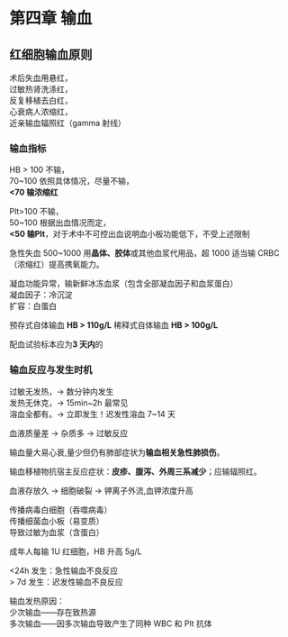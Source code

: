 # 第四章 输血

## 红细胞输血原则

术后失血用悬红，  
过敏热肾洗涤红，  
反复移植去白红，  
心衰病人浓缩红，  
近亲输血辐照红（gamma 射线）

### 输血指标

HB > 100 不输，  
70~100 依照具体情况，尽量不输，  
**<70 输浓缩红**

Plt>100 不输，  
50~100 根据出血情况而定，  
**<50 输Plt**，对于术中不可控出血说明血小板功能低下，不受上述限制

急性失血 500~1000 用**晶体、胶体**或其他血浆代用品，超 1000 适当输 CRBC（浓缩红）提高携氧能力。

凝血功能异常，输新鲜冰冻血浆（包含全部凝血因子和血浆蛋白）  
凝血因子：冷沉淀  
扩容：白蛋白

预存式自体输血 **HB > 110g/L**
稀释式自体输血 **HB > 100g/L**

配血试验标本应为**3 天内**的

### 输血反应与发生时机

过敏无发热，-> 数分钟内发生  
发热无休克，-> 15min~2h 最常见  
溶血全都有。-> 立即发生！迟发性溶血 7~14 天

血液质量差 -> 杂质多 -> 过敏反应

输血量大易心衰,量少但仍有肺部症状为**输血相关急性肺损伤**。

输血移植物抗宿主反应症状：**皮疹、腹泻、外周三系减少**；应输辐照红。

血液存放久 -> 细胞破裂 -> 钾离子外流,血钾浓度升高

传播病毒白细胞（吞噬病毒）  
传播细菌血小板（易变质）  
导致过敏为血浆（含蛋白）

成年人每输 1U 红细胞，HB 升高 5g/L

<24h 发生：急性输血不良反应  
\> 7d 发生：迟发性输血不良反应

输血发热原因：  
少次输血——存在致热源  
多次输血——因多次输血导致产生了同种 WBC 和 Plt 抗体
